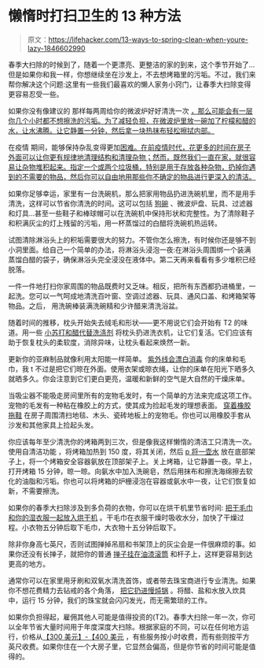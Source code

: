 # 懒惰时打扫卫生的 13 种方法

> 原文：<https://lifehacker.com/13-ways-to-spring-clean-when-youre-lazy-1846602990>

春季大扫除的时候到了，随着一个更漂亮、更整洁的家的到来，这个季节开始了...但是如果你和我一样，你想继续坐在沙发上，不去想烤箱里的污垢。不过，我们来帮你解决这个问题:这里有一些我们最喜欢的懒人家务小窍门，让春季大扫除变得更容易忍受一些。

如果你没有像建议的 那样每两周给你的微波炉好好清洗一次 [，那么可能会有一层你几个小时都不想擦洗的污垢。为了减轻负担，在微波炉里放一碗加了柠檬和醋的水，让水沸腾。让它静置一分钟，然后拿一块热抹布轻松擦拭内部。](https://lifehacker.com/12-neglected-household-items-you-should-clean-more-ofte-1846588570/slides/2)



在疫情 期间，能够保持杂乱变得更加[困难。在前疫情时代，花更多的时间在房子外面可以让你更有规律地清理结构和清理杂物；然而，既然我们一直在家，就很容易让杂物堆积起来。指定一个或两个垃圾桶，特别是用于存放各种杂物，扔掉你遇到的不需要的物品，然后你可以自由地用那些你不确定的物品进行更深入的清洁。](https://www.curbed.com/2020/10/clutter-untidy-history-quarantine-jen-howard-book.html)

如果你足够幸运，家里有一台洗碗机，那么把家用物品扔进洗碗机里，而不是用手清洗，这样可以节省你清洗的时间。这可以包括 [狗碗](https://lifehacker.com/12-neglected-household-items-you-should-clean-more-ofte-1846588570) 、微波炉盘、玩具、过滤器和灯具...甚至一些鞋子和棒球帽可以在洗碗机中保持形状和完整性。为了清除鞋子和积满灰尘的灯上残留的污垢，用一杯蒸馏过的白醋将洗碗机热运转。

试图清除淋浴头上的积垢需要很大的努力。不管你怎么擦洗，有时候你还是够不到小洞里面。给自己一个简单的办法，将淋浴头浸泡一夜:在淋浴头周围绑一个装满蒸馏白醋的袋子，确保淋浴头完全浸没在液体中。第二天再来看看有多少堆积已经脱落。

一件一件地打扫你家周围的物品既费时又乏味。相反，把所有东西都扔进桶里，一起洗。您可以一气呵成地清洗百叶窗、空调过滤器、玩具、通风口盖、和烤箱架等物品。之后， 用洗碗棒装满洗碗精和少许醋来清洗浴盆。

随着时间的推移，枕头开始失去绒毛和形状——更不用说它们会开始有 T2 的味道。用一些 [小苏打和醋代替洗涤剂](https://www.wikihow.com/Whiten-Yellowed-Pillows) 将枕头扔进洗衣机，让它们复活。它们应该有助于恢复枕头的柔软度，消除异味，让枕头看起来焕然一新。

更新你的亚麻制品就像利用太阳能一样简单。 [紫外线会漂白消毒](https://internationaljournalofresearch.com/2020/06/23/benefits-of-sun-drying-your-clothes/) 你的床单和毛巾，我 t 不过是把它们晾在外面。使用衣架或晾衣绳，让你的床单在阳光下晒多久就晒多久。你会注意到它们更白更亮，温暖和新鲜的空气是大自然的干燥床单。

当吸尘器不能吸走房间里所有的宠物毛发时，有一个简单的方法来完成这项工作。宠物的毛发有一种粘在橡胶上的方式，使其成为捡起毛发的理想表面。 [穿着橡胶拖鞋](https://lifehacker.com/top-10-lazy-yet-smart-ways-to-spring-clean-your-home-1698662777) 在房子周围清扫地毯、木头、瓷砖地板上的宠物毛。你也可以用橡胶手套从沙发和其他家具上捡起头发。

你应该每年至少清洗你的烤箱两到三次，但是像我这样懒惰的清洁工只清洗一次。使用自清洁功能 ，将烤箱加热到 150 度，将其关闭，然后 [p 将一壶水](https://lifehacker.com/clean-your-oven-with-an-overnight-pot-of-water-and-ammo-1493972869) 放在底部架子上，将一个烤箱安全容器氨放在顶部架子上。关上烤箱，让它静置一夜。早上，打开烤箱 15 分钟，晾一晾。向氨水中加入洗碗皂，然后用抹布和擦洗海绵擦去软化的油脂和污垢。你也可以将烤箱的炉栅浸泡在容器或氨水中一夜，让它们恢复如新，不需要擦洗。

如果你的春季大扫除涉及到多负荷的衣物，你可以在烘干机里节省时间: [把干毛巾和你的湿衣服一起放入烘干机](https://www.cnet.com/home/kitchen-and-household/tips-to-quickly-dry-your-clothes/#:~:text=Throw%20in%20the%20towel,minutes%20for%20a%20full%20load.) 。干毛巾在衣服干燥时吸收水分，加快了干燥过程。小衣物五分钟后取下毛巾，大衣物十五分钟后取下。

除非你身高七英尺，否则试图掸掉吊扇和书架顶上的灰尘会是一件很麻烦的事。如果你还没有长掸子，就把你的普通 [掸子挂在油漆滚筒](https://www.cnet.com/pictures/spring-cleaning-tips-for-lazy-people/12/) 和杆子上，这样更容易到达更高的地方。

通常你可以在家里用牙刷和双氧水清洗首饰，或者带去珠宝商进行专业清洗。如果你不想花费精力去钻戒的各个角落， [把它扔进慢炖锅](https://www.cnet.com/pictures/spring-cleaning-tips-for-lazy-people/24/) 。将醋、盐和水放入炊具中，运行 15 分钟，我们的珠宝就会闪闪发光，而无需繁琐的工作。

如果你负担得起，雇佣其他人可能是值得投资的(T2)。春季大扫除一年一次，你可以全年节省大量时间用于年度深度大扫除。根据家庭的不同，可以在任何地方运行，价格从[【300 美元】-【400 美元](https://www.homeadvisor.com/cost/cleaning-services/deep-cleaning-a-house/) ，有些服务按小时收费，而有些则按平方英尺收费。如果你住在一个大房子里，它显然会偏高，但是你节省的时间可能是值得的。